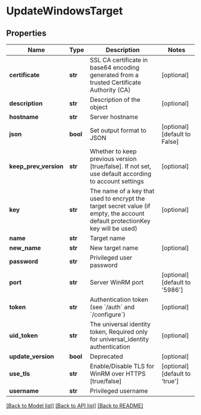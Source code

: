 # UpdateWindowsTarget

## Properties
Name | Type | Description | Notes
------------ | ------------- | ------------- | -------------
**certificate** | **str** | SSL CA certificate in base64 encoding generated from a trusted Certificate Authority (CA) | [optional] 
**description** | **str** | Description of the object | [optional] 
**hostname** | **str** | Server hostname | 
**json** | **bool** | Set output format to JSON | [optional] [default to False]
**keep_prev_version** | **str** | Whether to keep previous version [true/false]. If not set, use default according to account settings | [optional] 
**key** | **str** | The name of a key that used to encrypt the target secret value (if empty, the account default protectionKey key will be used) | [optional] 
**name** | **str** | Target name | 
**new_name** | **str** | New target name | [optional] 
**password** | **str** | Privileged user password | 
**port** | **str** | Server WinRM port | [optional] [default to '5986']
**token** | **str** | Authentication token (see &#x60;/auth&#x60; and &#x60;/configure&#x60;) | [optional] 
**uid_token** | **str** | The universal identity token, Required only for universal_identity authentication | [optional] 
**update_version** | **bool** | Deprecated | [optional] 
**use_tls** | **str** | Enable/Disable TLS for WinRM over HTTPS [true/false] | [optional] [default to 'true']
**username** | **str** | Privileged username | 

[[Back to Model list]](../README.md#documentation-for-models) [[Back to API list]](../README.md#documentation-for-api-endpoints) [[Back to README]](../README.md)


